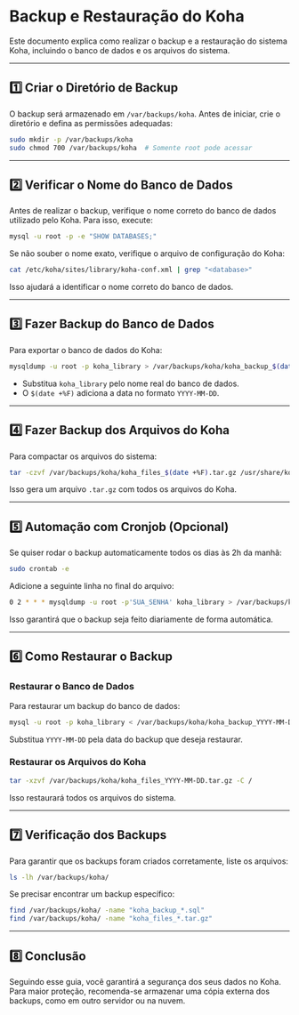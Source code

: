 # Backup e Restauração do Koha

Este documento explica como realizar o backup e a restauração do sistema Koha, incluindo o banco de dados e os arquivos do sistema.

---

## 1️⃣ Criar o Diretório de Backup
O backup será armazenado em `/var/backups/koha`. Antes de iniciar, crie o diretório e defina as permissões adequadas:

```bash
sudo mkdir -p /var/backups/koha
sudo chmod 700 /var/backups/koha  # Somente root pode acessar
```

---

## 2️⃣ Verificar o Nome do Banco de Dados
Antes de realizar o backup, verifique o nome correto do banco de dados utilizado pelo Koha. Para isso, execute:

```bash
mysql -u root -p -e "SHOW DATABASES;"
```

Se não souber o nome exato, verifique o arquivo de configuração do Koha:

```bash
cat /etc/koha/sites/library/koha-conf.xml | grep "<database>"
```

Isso ajudará a identificar o nome correto do banco de dados.

---

## 3️⃣ Fazer Backup do Banco de Dados
Para exportar o banco de dados do Koha:

```bash
mysqldump -u root -p koha_library > /var/backups/koha/koha_backup_$(date +%F).sql
```

- Substitua `koha_library` pelo nome real do banco de dados.
- O `$(date +%F)` adiciona a data no formato `YYYY-MM-DD`.

---

## 4️⃣ Fazer Backup dos Arquivos do Koha
Para compactar os arquivos do sistema:

```bash
tar -czvf /var/backups/koha/koha_files_$(date +%F).tar.gz /usr/share/koha
```

Isso gera um arquivo `.tar.gz` com todos os arquivos do Koha.

---

## 5️⃣ Automação com Cronjob (Opcional)
Se quiser rodar o backup automaticamente todos os dias às 2h da manhã:

```bash
sudo crontab -e
```

Adicione a seguinte linha no final do arquivo:

```bash
0 2 * * * mysqldump -u root -p'SUA_SENHA' koha_library > /var/backups/koha/koha_backup_$(date +%F).sql && tar -czvf /var/backups/koha/koha_files_$(date +%F).tar.gz /usr/share/koha
```

Isso garantirá que o backup seja feito diariamente de forma automática.

---

## 6️⃣ Como Restaurar o Backup

### Restaurar o Banco de Dados
Para restaurar um backup do banco de dados:

```bash
mysql -u root -p koha_library < /var/backups/koha/koha_backup_YYYY-MM-DD.sql
```

Substitua `YYYY-MM-DD` pela data do backup que deseja restaurar.

### Restaurar os Arquivos do Koha

```bash
tar -xzvf /var/backups/koha/koha_files_YYYY-MM-DD.tar.gz -C /
```

Isso restaurará todos os arquivos do sistema.

---

## 7️⃣ Verificação dos Backups
Para garantir que os backups foram criados corretamente, liste os arquivos:

```bash
ls -lh /var/backups/koha/
```

Se precisar encontrar um backup específico:

```bash
find /var/backups/koha/ -name "koha_backup_*.sql"
find /var/backups/koha/ -name "koha_files_*.tar.gz"
```

---

## 8️⃣ Conclusão
Seguindo esse guia, você garantirá a segurança dos seus dados no Koha. Para maior proteção, recomenda-se armazenar uma cópia externa dos backups, como em outro servidor ou na nuvem.
